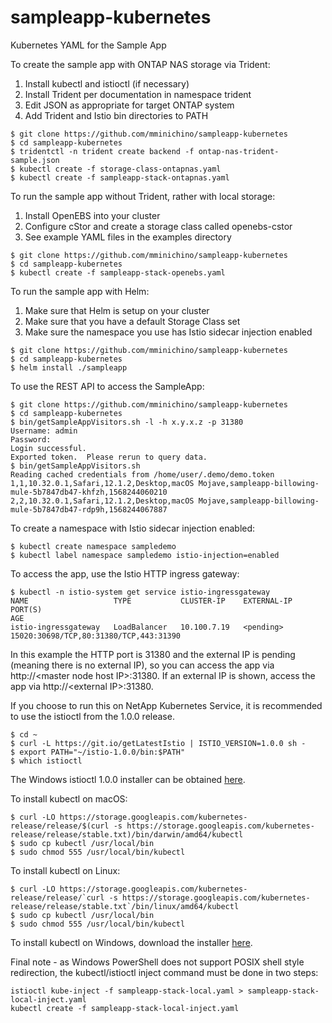# sampleapp-kubernetes
Kubernetes YAML for the Sample App

To create the sample app with ONTAP NAS storage via Trident:

1) Install kubectl and istioctl (if necessary)
2) Install Trident per documentation in namespace trident
3) Edit JSON as appropriate for target ONTAP system
4) Add Trident and Istio bin directories to PATH

```
$ git clone https://github.com/mminichino/sampleapp-kubernetes
$ cd sampleapp-kubernetes
$ tridentctl -n trident create backend -f ontap-nas-trident-sample.json
$ kubectl create -f storage-class-ontapnas.yaml
$ kubectl create -f sampleapp-stack-ontapnas.yaml
```

To run the sample app without Trident, rather with local storage:

1) Install OpenEBS into your cluster
2) Configure cStor and create a storage class called openebs-cstor
3) See example YAML files in the examples directory

```
$ git clone https://github.com/mminichino/sampleapp-kubernetes
$ cd sampleapp-kubernetes
$ kubectl create -f sampleapp-stack-openebs.yaml
```

To run the sample app with Helm:

1) Make sure that Helm is setup on your cluster
2) Make sure that you have a default Storage Class set
3) Make sure the namespace you use has Istio sidecar injection enabled

```
$ git clone https://github.com/mminichino/sampleapp-kubernetes
$ cd sampleapp-kubernetes
$ helm install ./sampleapp
```

To use the REST API to access the SampleApp:

```
$ git clone https://github.com/mminichino/sampleapp-kubernetes
$ cd sampleapp-kubernetes
$ bin/getSampleAppVisitors.sh -l -h x.y.x.z -p 31380
Username: admin
Password: 
Login successful.
Exported token.  Please rerun to query data.
$ bin/getSampleAppVisitors.sh
Reading cached credentials from /home/user/.demo/demo.token
1,1,10.32.0.1,Safari,12.1.2,Desktop,macOS Mojave,sampleapp-billowing-mule-5b7847db47-khfzh,1568244060210
2,2,10.32.0.1,Safari,12.1.2,Desktop,macOS Mojave,sampleapp-billowing-mule-5b7847db47-rdp9h,1568244067887
```

To create a namespace with Istio sidecar injection enabled:

```
$ kubectl create namespace sampledemo
$ kubectl label namespace sampledemo istio-injection=enabled
```

To access the app, use the Istio HTTP ingress gateway:

```
$ kubectl -n istio-system get service istio-ingressgateway
NAME                   TYPE           CLUSTER-IP    EXTERNAL-IP   PORT(S)                                                                                                                                      AGE
istio-ingressgateway   LoadBalancer   10.100.7.19   <pending>     15020:30698/TCP,80:31380/TCP,443:31390
```

In this example the HTTP port is 31380 and the external IP is pending (meaning there is no external IP), so you can access the app via http://\<master node host IP\>:31380.  If an external IP is shown, access the app via http://\<external IP\>:31380.

If you choose to run this on NetApp Kubernetes Service, it is recommended to use the istioctl from the 1.0.0 release.

```
$ cd ~
$ curl -L https://git.io/getLatestIstio | ISTIO_VERSION=1.0.0 sh -
$ export PATH="~/istio-1.0.0/bin:$PATH"
$ which istioctl
```
The Windows istioctl 1.0.0 installer can be obtained [here](https://github.com/istio/istio/releases/download/1.0.0/istio-1.0.0-win.zip).

To install kubectl on macOS:

```
$ curl -LO https://storage.googleapis.com/kubernetes-release/release/$(curl -s https://storage.googleapis.com/kubernetes-release/release/stable.txt)/bin/darwin/amd64/kubectl
$ sudo cp kubectl /usr/local/bin
$ sudo chmod 555 /usr/local/bin/kubectl
```

To install kubectl on Linux:

```$xslt
$ curl -LO https://storage.googleapis.com/kubernetes-release/release/`curl -s https://storage.googleapis.com/kubernetes-release/release/stable.txt`/bin/linux/amd64/kubectl
$ sudo cp kubectl /usr/local/bin
$ sudo chmod 555 /usr/local/bin/kubectl
```

To install kubectl on Windows, download the installer [here](https://storage.googleapis.com/kubernetes-release/release/v1.15.0/bin/windows/amd64/kubectl.exe).

Final note - as Windows PowerShell does not support POSIX shell style redirection, the kubectl/istioctl inject command must be done in two steps:
```
istioctl kube-inject -f sampleapp-stack-local.yaml > sampleapp-stack-local-inject.yaml
kubectl create -f sampleapp-stack-local-inject.yaml
```
